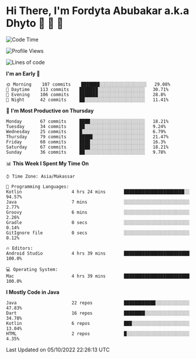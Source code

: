 # Hi There, I'm Fordyta Abubakar a.k.a Dhyto 👋 👋 👋 

<!--
**DhytoDev/dhytodev** is a ✨ _special_ ✨ repository because its `README.md` (this file) appears on your GitHub profile.

Here are some ideas to get you started:

- 🔭 I’m currently working on ...
- 🌱 I’m currently learning ...
- 👯 I’m looking to collaborate on ...
- 🤔 I’m looking for help with ...
- 💬 Ask me about ...
- 📫 How to reach me: ...
- 😄 Pronouns: ...
- ⚡ Fun fact: ...
-->

<!--START_SECTION:waka-->
![Code Time](http://img.shields.io/badge/Code%20Time-1%2C670%20hrs%2035%20mins-blue)

![Profile Views](http://img.shields.io/badge/Profile%20Views-1-blue)

![Lines of code](https://img.shields.io/badge/From%20Hello%20World%20I%27ve%20Written-134%20Thousand%20lines%20of%20code-blue)

**I'm an Early 🐤** 

```text
🌞 Morning    107 commits    ███████░░░░░░░░░░░░░░░░░░   29.08% 
🌆 Daytime    113 commits    ███████░░░░░░░░░░░░░░░░░░   30.71% 
🌃 Evening    106 commits    ███████░░░░░░░░░░░░░░░░░░   28.8% 
🌙 Night      42 commits     ██░░░░░░░░░░░░░░░░░░░░░░░   11.41%

```
📅 **I'm Most Productive on Thursday** 

```text
Monday       67 commits     ████░░░░░░░░░░░░░░░░░░░░░   18.21% 
Tuesday      34 commits     ██░░░░░░░░░░░░░░░░░░░░░░░   9.24% 
Wednesday    25 commits     █░░░░░░░░░░░░░░░░░░░░░░░░   6.79% 
Thursday     79 commits     █████░░░░░░░░░░░░░░░░░░░░   21.47% 
Friday       60 commits     ████░░░░░░░░░░░░░░░░░░░░░   16.3% 
Saturday     67 commits     ████░░░░░░░░░░░░░░░░░░░░░   18.21% 
Sunday       36 commits     ██░░░░░░░░░░░░░░░░░░░░░░░   9.78%

```


📊 **This Week I Spent My Time On** 

```text
⌚︎ Time Zone: Asia/Makassar

💬 Programming Languages: 
Kotlin                   4 hrs 24 mins       ███████████████████████░░   94.57% 
Java                     7 mins              ░░░░░░░░░░░░░░░░░░░░░░░░░   2.77% 
Groovy                   6 mins              ░░░░░░░░░░░░░░░░░░░░░░░░░   2.26% 
Gradle                   0 secs              ░░░░░░░░░░░░░░░░░░░░░░░░░   0.14% 
GitIgnore file           0 secs              ░░░░░░░░░░░░░░░░░░░░░░░░░   0.12%

🔥 Editors: 
Android Studio           4 hrs 39 mins       █████████████████████████   100.0%

💻 Operating System: 
Mac                      4 hrs 39 mins       █████████████████████████   100.0%

```

**I Mostly Code in Java** 

```text
Java                     22 repos            ████████████░░░░░░░░░░░░░   47.83% 
Dart                     16 repos            ████████░░░░░░░░░░░░░░░░░   34.78% 
Kotlin                   6 repos             ███░░░░░░░░░░░░░░░░░░░░░░   13.04% 
HTML                     2 repos             █░░░░░░░░░░░░░░░░░░░░░░░░   4.35%

```



 Last Updated on 05/10/2022 22:26:13 UTC
<!--END_SECTION:waka-->
